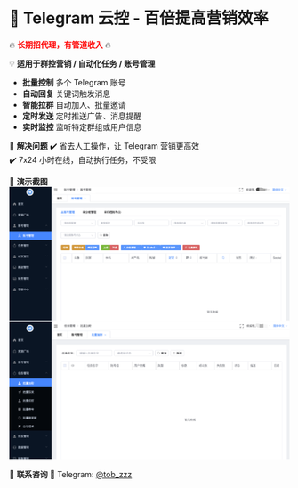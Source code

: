 # 🚀 Telegram 云控 - 百倍提高营销效率

🔥 **<span style="color: red">长期招代理，有管道收入</span>** 🔥

💡 **适用于群控营销 / 自动化任务 / 账号管理**
- **批量控制** 多个 Telegram 账号  
- **自动回复** 关键词触发消息  
- **智能拉群** 自动加人、批量邀请  
- **定时发送** 定时推送广告、消息提醒  
- **实时监控** 监听特定群组或用户信息  

🎯 **解决问题**
✔️ 省去人工操作，让 Telegram 营销更高效  
✔️ 7x24 小时在线，自动执行任务，不受限  

📌 **演示截图**
![演示](./images/1.png)
![演示](./images/2.png)

💬 **联系咨询**
📩 Telegram: [@tob_zzz](https://t.me/tob_zzz)  
